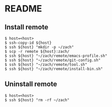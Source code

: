 README
======

## Install remote

    $ host=<host>
    $ ssh-copy-id ${host}
    $ ssh ${host} "mkdir -p ~/zach"
    $ scp -r remote ${host}:zach/
    $ ssh ${host} "~/zach/remote/emacs-profile.sh"
    $ ssh ${host} "~/zach/remote/git-config.sh"
    $ ssh ${host} "~/zach/remote/tool.sh"
    $ ssh ${host} "~/zach/remote/install-bin.sh"

## Uninstall remote

    $ host=<host>
    $ ssh ${host} "rm -rf ~/zach"
